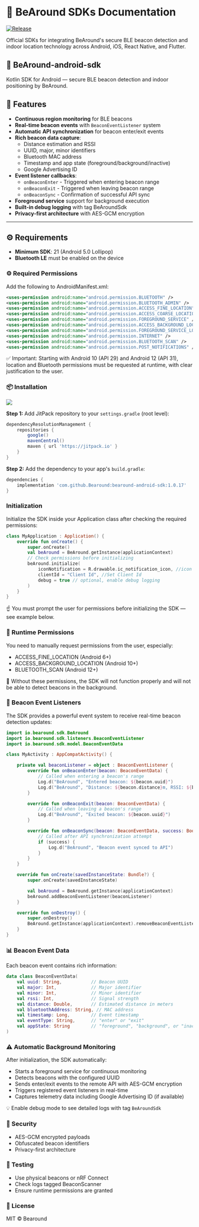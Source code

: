 # 🐻 BeAround SDKs Documentation

[![Release](https://github.com/Bearound/bearound-android-sdk/actions/workflows/release.yml/badge.svg)](https://github.com/Bearound/bearound-android-sdk/actions/workflows/release.yml)

Official SDKs for integrating BeAround's secure BLE beacon detection and indoor location technology across Android, iOS, React Native, and Flutter.

## 📱 BeAround-android-sdk

Kotlin SDK for Android — secure BLE beacon detection and indoor positioning by BeAround.

## 🧩 Features

- **Continuous region monitoring** for BLE beacons
- **Real-time beacon events** with `BeaconEventListener` system
- **Automatic API synchronization** for beacon enter/exit events
- **Rich beacon data capture**:
  - Distance estimation and RSSI
  - UUID, major, minor identifiers
  - Bluetooth MAC address
  - Timestamp and app state (foreground/background/inactive)
  - Google Advertising ID
- **Event listener callbacks**:
  - `onBeaconEnter` - Triggered when entering beacon range
  - `onBeaconExit` - Triggered when leaving beacon range
  - `onBeaconSync` - Confirmation of successful API sync
- **Foreground service** support for background execution
- **Built-in debug logging** with tag BeAroundSdk
- **Privacy-first architecture** with AES-GCM encryption

---

## ⚙️ Requirements

- **Minimum SDK**: 21 (Android 5.0 Lollipop)
- **Bluetooth LE** must be enabled on the device

### ⚙️ Required Permissions

Add the following to AndroidManifest.xml:

```xml
<uses-permission android:name="android.permission.BLUETOOTH" />
<uses-permission android:name="android.permission.BLUETOOTH_ADMIN" />
<uses-permission android:name="android.permission.ACCESS_FINE_LOCATION" />
<uses-permission android:name="android.permission.ACCESS_COARSE_LOCATION" />
<uses-permission android:name="android.permission.FOREGROUND_SERVICE" />
<uses-permission android:name="android.permission.ACCESS_BACKGROUND_LOCATION" />
<uses-permission android:name="android.permission.FOREGROUND_SERVICE_LOCATION" />
<uses-permission android:name="android.permission.INTERNET" />
<uses-permission android:name="android.permission.BLUETOOTH_SCAN" />
<uses-permission android:name="android.permission.POST_NOTIFICATIONS" />
```
✅ Important: Starting with Android 10 (API 29) and Android 12 (API 31), location and Bluetooth permissions must be requested at runtime, with clear justification to the user.

### 📦 Installation

[![](https://jitpack.io/v/Bearound/bearound-android-sdk.svg)](https://jitpack.io/#Bearound/bearound-android-sdk)

**Step 1:** Add JitPack repository to your `settings.gradle` (root level):

```gradle
dependencyResolutionManagement {
    repositories {
        google()
        mavenCentral()
        maven { url 'https://jitpack.io' }
    }
}
```

**Step 2:** Add the dependency to your app's `build.gradle`:

```gradle
dependencies {
    implementation 'com.github.Bearound:bearound-android-sdk:1.0.17'
}
```

### Initialization
Initialize the SDK inside your Application class after checking the required permissions:

```kotlin
class MyApplication : Application() {
    override fun onCreate() {
        super.onCreate()
        val beAround = BeAround.getInstance(applicationContext)
        // Check permissions before initializing
        beAround.initialize(
            iconNotification = R.drawable.ic_notification_icon, //icon show notification service
            clientId = "Client Id", //Set Client Id
            debug = true // optional, enable debug logging
        )
    }
}
```
☝️ You must prompt the user for permissions before initializing the SDK — see example below.

### 🔐 Runtime Permissions

You need to manually request permissions from the user, especially:

- ACCESS_FINE_LOCATION (Android 6+)
- ACCESS_BACKGROUND_LOCATION (Android 10+)
- BLUETOOTH_SCAN (Android 12+)

📌 Without these permissions, the SDK will not function properly and will not be able to detect beacons in the background.

### 📡 Beacon Event Listeners

The SDK provides a powerful event system to receive real-time beacon detection updates:

```kotlin
import io.bearound.sdk.BeAround
import io.bearound.sdk.listeners.BeaconEventListener
import io.bearound.sdk.model.BeaconEventData

class MyActivity : AppCompatActivity() {

    private val beaconListener = object : BeaconEventListener {
        override fun onBeaconEnter(beacon: BeaconEventData) {
            // Called when entering a beacon's range
            Log.d("BeAround", "Entered beacon: ${beacon.uuid}")
            Log.d("BeAround", "Distance: ${beacon.distance}m, RSSI: ${beacon.rssi}")
        }

        override fun onBeaconExit(beacon: BeaconEventData) {
            // Called when leaving a beacon's range
            Log.d("BeAround", "Exited beacon: ${beacon.uuid}")
        }

        override fun onBeaconSync(beacon: BeaconEventData, success: Boolean) {
            // Called after API synchronization attempt
            if (success) {
                Log.d("BeAround", "Beacon event synced to API")
            }
        }
    }

    override fun onCreate(savedInstanceState: Bundle?) {
        super.onCreate(savedInstanceState)

        val beAround = BeAround.getInstance(applicationContext)
        beAround.addBeaconEventListener(beaconListener)
    }

    override fun onDestroy() {
        super.onDestroy()
        BeAround.getInstance(applicationContext).removeBeaconEventListener(beaconListener)
    }
}
```

### 📊 Beacon Event Data

Each beacon event contains rich information:

```kotlin
data class BeaconEventData(
    val uuid: String,           // Beacon UUID
    val major: Int,             // Major identifier
    val minor: Int,             // Minor identifier
    val rssi: Int,              // Signal strength
    val distance: Double,       // Estimated distance in meters
    val bluetoothAddress: String, // MAC address
    val timestamp: Long,        // Event timestamp
    val eventType: String,      // "enter" or "exit"
    val appState: String        // "foreground", "background", or "inactive"
)
```

### ⚠️ Automatic Background Monitoring

After initialization, the SDK automatically:

- Starts a foreground service for continuous monitoring
- Detects beacons with the configured UUID
- Sends enter/exit events to the remote API with AES-GCM encryption
- Triggers registered event listeners in real-time
- Captures telemetry data including Google Advertising ID (if available)

💡 Enable debug mode to see detailed logs with tag `BeAroundSdk`

### 🔐 Security

- AES-GCM encrypted payloads
- Obfuscated beacon identifiers
- Privacy-first architecture

### 🧪 Testing

- Use physical beacons or nRF Connect
- Check logs tagged BeaconScanner
- Ensure runtime permissions are granted

### 📄 License

MIT © Bearound

